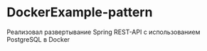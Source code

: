 # DockerExample-pattern
Реализовал развертывание Spring REST-API с использованием PostgreSQL в Docker
